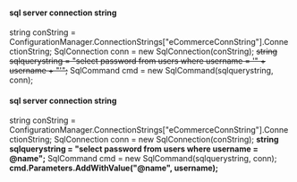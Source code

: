 #### sql server connection string
string conString = ConfigurationManager.ConnectionStrings["eCommerceConnString"].ConnectionString;
SqlConnection conn = new SqlConnection(conString);
~~string sqlquerystring = "select password from users where username = '" + username + "'";~~
SqlCommand cmd = new SqlCommand(sqlquerystring, conn);
       
#### sql server connection string
string conString = ConfigurationManager.ConnectionStrings["eCommerceConnString"].ConnectionString;
SqlConnection conn = new SqlConnection(conString);
**string sqlquerystring = "select password from users where username = @name";**
SqlCommand cmd = new SqlCommand(sqlquerystring, conn);
**cmd.Parameters.AddWithValue("@name", username);**
